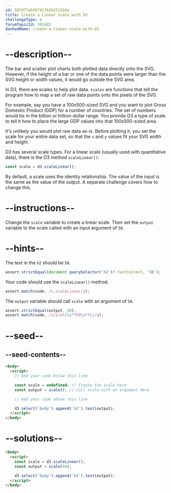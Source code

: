 ```yaml
---
id: 587d7fab367417b2b2512bda
title: Create a Linear Scale with D3
challengeType: 6
forumTopicId: 301483
dashedName: create-a-linear-scale-with-d3
---
```


# --description--

The bar and scatter plot charts both plotted data directly onto the SVG. However, if the height of a bar or one of the data points were larger than the SVG height or width values, it would go outside the SVG area.

In D3, there are scales to help plot data. `scales` are functions that tell the program how to map a set of raw data points onto the pixels of the SVG.

For example, say you have a 100x500-sized SVG and you want to plot Gross Domestic Product (GDP) for a number of countries. The set of numbers would be in the billion or trillion-dollar range. You provide D3 a type of scale to tell it how to place the large GDP values into that 100x500-sized area.

It's unlikely you would plot raw data as-is. Before plotting it, you set the scale for your entire data set, so that the `x` and `y` values fit your SVG width and height.

D3 has several scale types. For a linear scale (usually used with quantitative data), there is the D3 method `scaleLinear()`:

```js
const scale = d3.scaleLinear();
```

By default, a scale uses the identity relationship. The value of the input is the same as the value of the output. A separate challenge covers how to change this.

# --instructions--

Change the `scale` variable to create a linear scale. Then set the `output` variable to the scale called with an input argument of `50`.

# --hints--

The text in the `h2` should be `50`.

```js
assert.strictEqual(document.querySelector('h2')?.textContent, '50');
```

Your code should use the `scaleLinear()` method.

```js
assert.match(code, /\.scaleLinear/g);
```

The `output` variable should call `scale` with an argument of `50`.

```js
assert.strictEqual(output, 50);
assert.match(code, /scale\(\s*?50\s*?\)/g);
```

# --seed--

## --seed-contents--

```html
<body>
  <script>
    // Add your code below this line

    const scale = undefined; // Create the scale here
    const output = scale(); // Call scale with an argument here

    // Add your code above this line

    d3.select('body').append('h2').text(output);
  </script>
</body>
```

# --solutions--

```html
<body>
  <script>
    const scale = d3.scaleLinear();
    const output = scale(50);

    d3.select('body').append('h2').text(output);
  </script>
</body>
```
